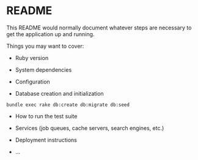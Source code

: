 # README

This README would normally document whatever steps are necessary to get the
application up and running.

Things you may want to cover:

* Ruby version

* System dependencies

* Configuration

* Database creation and initialization

```shell
bundle exec rake db:create db:migrate db:seed
```

* How to run the test suite

* Services (job queues, cache servers, search engines, etc.)

* Deployment instructions

* ...
